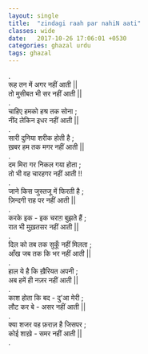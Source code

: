 ```yaml
---
layout: single
title:  "zindagi raah par nahiN aati"
classes: wide
date:   2017-10-26 17:06:01 +0530
categories: ghazal urdu
tags: ghazal
---
```

.<br>
रूह तन में अगर नहीं आती ||<br>
तो मुसीबत भी सर नहीं आती ||<br>
.<br>
चाहिए हमको हश्र तक सोना ;<br>
नींद लेकिन  इधर नहीं आती ||<br>
.<br>
सारी दुनिया शरीक होती है ;<br>
ख़बर हम तक मगर नहीं आती ||<br>
.<br>
दम  मिरा  गर निकल  गया  होता ;<br>
तो भी  वह  चारहगर  नहीं  आती !!<br>
.<br>
जाने  किस  जुस्तजू में  फिरती  है ;<br>
ज़िन्दगी  राह   पर   नहीं   आती ||<br>
.<br>
करके  इक - इक चराग़ बुझते  हैं ;<br>
रात   भी  मुख़तसर   नहीं  आती ||<br>
.<br>
दिल को तब तक सुकूँ नहीं मिलता ;<br>
आँख जब तक कि भर नहीं  आती ||<br>
.<br>
हाल  ये   है  कि   ख़ैरियत अपनी ;<br>
अब  हमें  ही  नज़र  नहीं   आती ||<br>
.<br>
काश  होता  कि बद - दु'आ  मेरी ;<br>
लौट  कर  बे - असर  नहीं  आती ||<br>
.<br>
क्या शजर वह फ़राज़ है जिसपर  ;<br>
कोई शाख़े - समर नहीं आती ||<br>
.<br>
